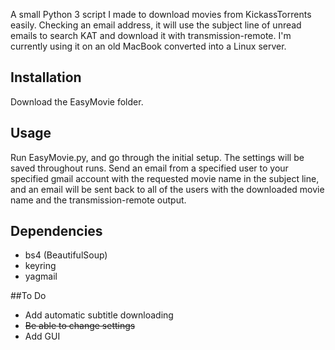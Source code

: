 A small Python 3 script I made to download movies from KickassTorrents easily. Checking an email address, it will use the subject line of unread emails to search KAT and download it with transmission-remote. I'm currently using it on an old MacBook converted into a Linux server.

## Installation

Download the EasyMovie folder.

## Usage

Run EasyMovie.py, and go through the initial setup. The settings will be saved throughout runs. Send an email from a specified user to your specified gmail account with the requested movie name in the subject line, and an email will be sent back to all of the users with the downloaded movie name and the transmission-remote output.

## Dependencies

* bs4 (BeautifulSoup)
* keyring
* yagmail

##To Do

* Add automatic subtitle downloading
* ~~Be able to change settings~~
* Add GUI
